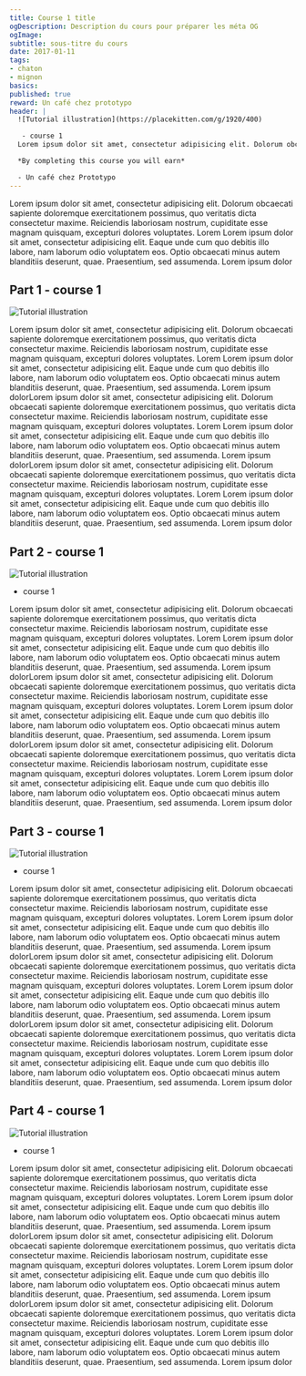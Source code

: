 ```yaml
---
title: Course 1 title
ogDescription: Description du cours pour préparer les méta OG
ogImage:
subtitle: sous-titre du cours
date: 2017-01-11
tags:
- chaton
- mignon
basics:
published: true
reward: Un café chez prototypo
header: |
  ![Tutorial illustration](https://placekitten.com/g/1920/400)

   - course 1
  Lorem ipsum dolor sit amet, consectetur adipisicing elit. Dolorum obcaecati sapiente doloremque exercitationem possimus, quo veritatis dicta consectetur maxime. Reiciendis laboriosam nostrum, cupiditate esse magnam quisquam, excepturi dolores voluptates.

  *By completing this course you will earn*

  - Un café chez Prototypo
---
```


Lorem ipsum dolor sit amet, consectetur adipisicing elit. Dolorum obcaecati sapiente doloremque exercitationem possimus, quo veritatis dicta consectetur maxime. Reiciendis laboriosam nostrum, cupiditate esse magnam quisquam, excepturi dolores voluptates.
Lorem Lorem ipsum dolor sit amet, consectetur adipisicing elit. Eaque unde cum quo debitis illo labore, nam laborum odio voluptatem eos. Optio obcaecati minus autem blanditiis deserunt, quae. Praesentium, sed assumenda. Lorem ipsum dolor

## Part 1 - course 1
![Tutorial illustration](https://placekitten.com/g/1920/400)

Lorem ipsum dolor sit amet, consectetur adipisicing elit. Dolorum obcaecati sapiente doloremque exercitationem possimus, quo veritatis dicta consectetur maxime. Reiciendis laboriosam nostrum, cupiditate esse magnam quisquam, excepturi dolores voluptates.
Lorem Lorem ipsum dolor sit amet, consectetur adipisicing elit. Eaque unde cum quo debitis illo labore, nam laborum odio voluptatem eos. Optio obcaecati minus autem blanditiis deserunt, quae. Praesentium, sed assumenda. Lorem ipsum dolorLorem ipsum dolor sit amet, consectetur adipisicing elit. Dolorum obcaecati sapiente doloremque exercitationem possimus, quo veritatis dicta consectetur maxime. Reiciendis laboriosam nostrum, cupiditate esse magnam quisquam, excepturi dolores voluptates.
Lorem Lorem ipsum dolor sit amet, consectetur adipisicing elit. Eaque unde cum quo debitis illo labore, nam laborum odio voluptatem eos. Optio obcaecati minus autem blanditiis deserunt, quae. Praesentium, sed assumenda. Lorem ipsum dolorLorem ipsum dolor sit amet, consectetur adipisicing elit. Dolorum obcaecati sapiente doloremque exercitationem possimus, quo veritatis dicta consectetur maxime. Reiciendis laboriosam nostrum, cupiditate esse magnam quisquam, excepturi dolores voluptates.
Lorem Lorem ipsum dolor sit amet, consectetur adipisicing elit. Eaque unde cum quo debitis illo labore, nam laborum odio voluptatem eos. Optio obcaecati minus autem blanditiis deserunt, quae. Praesentium, sed assumenda. Lorem ipsum dolor

## Part 2 - course 1

![Tutorial illustration](https://placekitten.com/g/1920/400)

 - course 1

Lorem ipsum dolor sit amet, consectetur adipisicing elit. Dolorum obcaecati sapiente doloremque exercitationem possimus, quo veritatis dicta consectetur maxime. Reiciendis laboriosam nostrum, cupiditate esse magnam quisquam, excepturi dolores voluptates.
Lorem Lorem ipsum dolor sit amet, consectetur adipisicing elit. Eaque unde cum quo debitis illo labore, nam laborum odio voluptatem eos. Optio obcaecati minus autem blanditiis deserunt, quae. Praesentium, sed assumenda. Lorem ipsum dolorLorem ipsum dolor sit amet, consectetur adipisicing elit. Dolorum obcaecati sapiente doloremque exercitationem possimus, quo veritatis dicta consectetur maxime. Reiciendis laboriosam nostrum, cupiditate esse magnam quisquam, excepturi dolores voluptates.
Lorem Lorem ipsum dolor sit amet, consectetur adipisicing elit. Eaque unde cum quo debitis illo labore, nam laborum odio voluptatem eos. Optio obcaecati minus autem blanditiis deserunt, quae. Praesentium, sed assumenda. Lorem ipsum dolorLorem ipsum dolor sit amet, consectetur adipisicing elit. Dolorum obcaecati sapiente doloremque exercitationem possimus, quo veritatis dicta consectetur maxime. Reiciendis laboriosam nostrum, cupiditate esse magnam quisquam, excepturi dolores voluptates.
Lorem Lorem ipsum dolor sit amet, consectetur adipisicing elit. Eaque unde cum quo debitis illo labore, nam laborum odio voluptatem eos. Optio obcaecati minus autem blanditiis deserunt, quae. Praesentium, sed assumenda. Lorem ipsum dolor

## Part 3 - course 1

![Tutorial illustration](https://placekitten.com/g/1920/400)

 - course 1

Lorem ipsum dolor sit amet, consectetur adipisicing elit. Dolorum obcaecati sapiente doloremque exercitationem possimus, quo veritatis dicta consectetur maxime. Reiciendis laboriosam nostrum, cupiditate esse magnam quisquam, excepturi dolores voluptates.
Lorem Lorem ipsum dolor sit amet, consectetur adipisicing elit. Eaque unde cum quo debitis illo labore, nam laborum odio voluptatem eos. Optio obcaecati minus autem blanditiis deserunt, quae. Praesentium, sed assumenda. Lorem ipsum dolorLorem ipsum dolor sit amet, consectetur adipisicing elit. Dolorum obcaecati sapiente doloremque exercitationem possimus, quo veritatis dicta consectetur maxime. Reiciendis laboriosam nostrum, cupiditate esse magnam quisquam, excepturi dolores voluptates.
Lorem Lorem ipsum dolor sit amet, consectetur adipisicing elit. Eaque unde cum quo debitis illo labore, nam laborum odio voluptatem eos. Optio obcaecati minus autem blanditiis deserunt, quae. Praesentium, sed assumenda. Lorem ipsum dolorLorem ipsum dolor sit amet, consectetur adipisicing elit. Dolorum obcaecati sapiente doloremque exercitationem possimus, quo veritatis dicta consectetur maxime. Reiciendis laboriosam nostrum, cupiditate esse magnam quisquam, excepturi dolores voluptates.
Lorem Lorem ipsum dolor sit amet, consectetur adipisicing elit. Eaque unde cum quo debitis illo labore, nam laborum odio voluptatem eos. Optio obcaecati minus autem blanditiis deserunt, quae. Praesentium, sed assumenda. Lorem ipsum dolor

## Part 4 - course 1

![Tutorial illustration](https://placekitten.com/g/1920/400)

 - course 1

Lorem ipsum dolor sit amet, consectetur adipisicing elit. Dolorum obcaecati sapiente doloremque exercitationem possimus, quo veritatis dicta consectetur maxime. Reiciendis laboriosam nostrum, cupiditate esse magnam quisquam, excepturi dolores voluptates.
Lorem Lorem ipsum dolor sit amet, consectetur adipisicing elit. Eaque unde cum quo debitis illo labore, nam laborum odio voluptatem eos. Optio obcaecati minus autem blanditiis deserunt, quae. Praesentium, sed assumenda. Lorem ipsum dolorLorem ipsum dolor sit amet, consectetur adipisicing elit. Dolorum obcaecati sapiente doloremque exercitationem possimus, quo veritatis dicta consectetur maxime. Reiciendis laboriosam nostrum, cupiditate esse magnam quisquam, excepturi dolores voluptates.
Lorem Lorem ipsum dolor sit amet, consectetur adipisicing elit. Eaque unde cum quo debitis illo labore, nam laborum odio voluptatem eos. Optio obcaecati minus autem blanditiis deserunt, quae. Praesentium, sed assumenda. Lorem ipsum dolorLorem ipsum dolor sit amet, consectetur adipisicing elit. Dolorum obcaecati sapiente doloremque exercitationem possimus, quo veritatis dicta consectetur maxime. Reiciendis laboriosam nostrum, cupiditate esse magnam quisquam, excepturi dolores voluptates.
Lorem Lorem ipsum dolor sit amet, consectetur adipisicing elit. Eaque unde cum quo debitis illo labore, nam laborum odio voluptatem eos. Optio obcaecati minus autem blanditiis deserunt, quae. Praesentium, sed assumenda. Lorem ipsum dolor